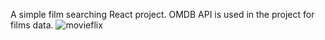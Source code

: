 A simple film searching React project. OMDB API is used in the project for films data.
![movieflix](https://github.com/buraksenses/Movieflix/assets/45733615/e045440c-7842-4b66-88ad-e76983f700da)

